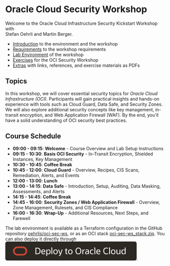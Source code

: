 <!-- markdownlint-disable MD033 -->
<!-- markdownlint-disable MD013 -->

# Oracle Cloud Security Workshop

Welcome to the Oracle Cloud Infrastructure Security Kickstart Workshop with  
Stefan Oehrli and Martin Berger.

- [Introduction](./doc/0x03-Introduction.md) to the environment and the workshop
- [Requirements](./doc/0x04_Requirements.md) to the workshop requirements
- [Lab Environment](./doc/0x08-Lab_env.md) of the workshop
- [Exercises](./lab/README.md) for the OCI Security Workshop
- [Extras](./others/README.md) with links, references, and exercise materials as PDFs

## Topics

In this workshop, we will cover essential security topics for
*Oracle Cloud Infrastructure (OCI)*. Participants will gain practical insights
and hands-on experience with tools such as Cloud Guard, Data Safe, and Security
Zones. We will also explore additional security concepts like key management,
in-transit encryption, and Web Application Firewall (WAF). By the end, you'll
have a solid understanding of OCI security best practices.

## Course Schedule

- **09:00 - 09:15**: **Welcome** - Course Overview and Lab Setup Instructions
- **09:15 - 10:30**: **Basis OCI Security** - In-Transit Encryption, Shielded Instances, Key Management
- **10:30 - 10:45**: **Coffee Break**
- **10:45 - 12:00**: **Cloud Guard** - Overview, Recipes, CIS Scans, Remediation, Alerts, and Events
- **12:00 - 13:00**: **Lunch**
- **13:00 - 14:15**: **Data Safe** - Introduction, Setup, Auditing, Data Masking, Assessments, and Alerts
- **14:15 - 14:45**: **Coffee Break**
- **14:45 - 16:00**: **Security Zones / Web Application Firewall** - Overview, Zone Management, Rulesets, and CIS Compliance
- **16:00 - 16:30**: **Wrap-Up** - Additional Resources, Next Steps, and Farewell

The lab environment is available as a Terraform configuration in the GitHub repository [oehrlis/oci-sec-ws](https://github.com/oehrlis/oci-sec-ws/tree/main/oci), or as an OCI stack [oci-sec-ws_stack.zip](https://github.com/oehrlis/oci-sec-ws/releases/download/v0.10.2/oci-sec-ws_stack.zip). You can also deploy it directly through [![Deploy to OCI](./images/deploy-to-oracle-cloud.svg)](https://cloud.oracle.com/resourcemanager/stacks/create?zipUrl=https://github.com/oehrlis/oci-sec-ws/releases/download/v0.10.2/oci-sec-ws_stack.zip).
